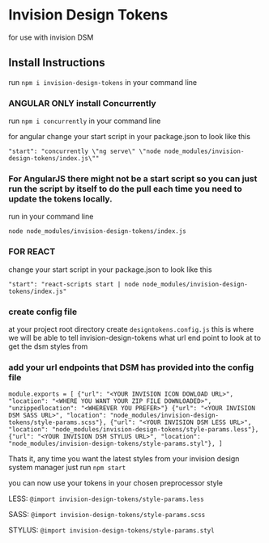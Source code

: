 # Invision Design Tokens
for use with invision DSM

## Install Instructions

run `npm i invision-design-tokens` in your command line

### ANGULAR ONLY install Concurrently

 run `npm i concurrently` in your command line

for angular change your start script in your package.json to look like this

`"start": "concurrently \"ng serve\" \"node node_modules/invision-design-tokens/index.js\""`

### For AngularJS there might not be a start script so you can just run the script by itself to do the pull each time you need to update the tokens locally.

run in your command line

`node node_modules/invision-design-tokens/index.js`

### FOR REACT
change your start script in your package.json to look like this

   `"start": "react-scripts start | node node_modules/invision-design-tokens/index.js"`

### create config file

at your project root directory create `designtokens.config.js`
this is where we will be able to tell invision-design-tokens what url end point to look at to get the dsm styles from

### add your url endpoints that DSM has provided into the config file

`module.exports = [
{"url": "<YOUR INVISION ICON DOWLOAD URL>",
"location": "<WHERE YOU WANT YOUR ZIP FILE DOWNLOADED>",
"unzippedlocation": "<WHEREVER YOU PREFER>"}
  {"url": "<YOUR INVISION DSM SASS URL>",
    "location": "node_modules/invision-design-tokens/style-params.scss"},
  {"url": "<YOUR INVISION DSM LESS URL>",
    "location": "node_modules/invision-design-tokens/style-params.less"},
  {"url": "<YOUR INVISION DSM STYLUS URL>",
    "location": "node_modules/invision-design-tokens/style-params.styl"},
]`


Thats it, any time you want the latest styles from your invision design system manager just run `npm start`

you can now use your tokens in your chosen preprocessor style

LESS: `@import invision-design-tokens/style-params.less`

SASS: `@import invision-design-tokens/style-params.scss`

STYLUS: `@import invision-design-tokens/style-params.styl`



